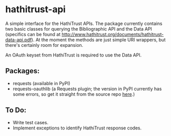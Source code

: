 hathitrust-api
=================

A simple interface for the HathiTrust APIs. The package currently contains two basic classes for querying the Bibliographic API and the Data API (specifics can be found at http://www.hathitrust.org/documents/hathitrust-data-api.pdf). At the moment the methods are just simple URI wrappers, but there's certainly room for expansion.

An OAuth keyset from HathiTrust is required to use the Data API.


Packages:
---------
* requests (available in PyPI)
* requests-oauthlib (a Requests plugin; the version in PyPI currently has some errors, so get it straight from the source repo [here](https://github.com/requests/requests-oauthlib).)

To Do:
------
* Write test cases.
* Implement exceptions to identify HathiTrust response codes.